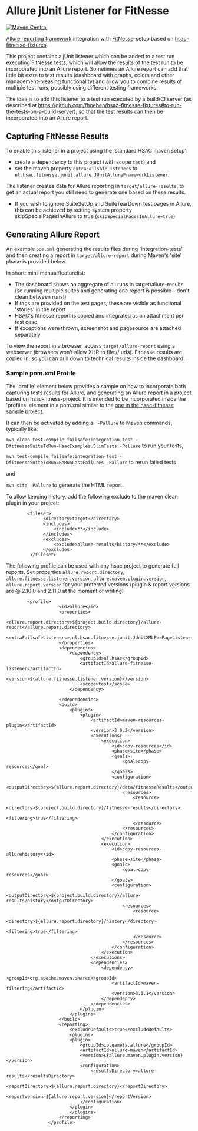# Allure jUnit Listener for FitNesse
[![Maven Central](https://img.shields.io/maven-central/v/nl.hsac/allure-fitnesse-listener.svg?maxAge=86400)](https://mvnrepository.com/artifact/nl.hsac/allure-fitnesse-listener)

[Allure reporting framework](http://allure.qatools.ru/) integration with [FitNesse](http://fitnesse.org)-setup based on 
[hsac-fitnesse-fixtures](https://github.com/fhoeben/hsac-fitnesse-fixtures).

This project contains a jUnit listener which can be added to a test run executing FitNesse tests, which will allow the results
of the test run to be incorporated into an Allure report.
Sometimes an Allure report can add that little bit extra to test results (dashboard with graphs, colors and other 
management-pleasing functionality) and allow you to combine results of multiple test runs, possibly
using different testing frameworks.

The idea is to add this listener to a test run executed by a build/CI server (as described at 
https://github.com/fhoeben/hsac-fitnesse-fixtures#to-run-the-tests-on-a-build-server), so that the test results can then
be incorporated into an Allure report.

## Capturing FitNesse Results

To enable this listener in a project using the 'standard HSAC maven setup': 
* create a dependency to this project (with scope `test`) and 
* set the maven property `extraFailsafeListeners` to `nl.hsac.fitnesse.junit.allure.JUnitAllureFrameworkListener`.

The listener creates data for Allure reporting in `target/allure-results`, to get an actual report you still need to
generate one based on these results.

* If you wish to ignore SuiteSetUp and SuiteTearDown test pages in Allure, this can be achieved by setting system property skipSpecialPagesInAllure to true (`skipSpecialPagesInAllure=true`)

## Generating Allure Report

An example `pom.xml` generating the results files during 'integration-tests' and then creating a report in `target/allure-report`
during Maven's 'site' phase is provided below.

In short: mini-manual/featurelist:

* The dashboard shows an aggregate of all runs in target/allure-results (so running multiple suites and generating one 
report is possible - don't clean between runs!)
* If tags are provided on the test pages, these are visible as functional 'stories' in the report
* HSAC's fitnesse report is copied and integrated as an attachment per test case
* If exceptions were thrown, screenshot and pagesource are attached separately

To view the report in a browser, access `target/allure-report` using a webserver (browsers won't allow XHR to file:// urls). 
Fitnesse results are copied in, so you can drill down to technical results inside the dashboard.

### Sample pom.xml Profile
The 'profile' element below provides a sample on how to incorporate both capturing tests results for Allure, and generating
an Allure report in a project based on hsac-fitness-project. It is intended to be incorporated inside the 'profiles'
element in a pom.xml similar to the [one in the hsac-fitnesse sample project](https://github.com/fhoeben/sample-fitnesse-project/blob/master/pom.xml).

It can then be activated by adding a ` -Pallure` to Maven commands, typically like:

```mvn clean test-compile failsafe:integration-test -DfitnesseSuiteToRun=HsacExamples.SlimTests -Pallure``` to run your tests,

```mvn test-compile failsafe:integration-test -DfitnesseSuiteToRun=ReRunLastFailures -Pallure``` to rerun failed tests

and

```mvn site -Pallure``` to generate the HTML report.

To allow keeping history, add the following exclude to the maven clean plugin in your project:
```
        <fileset>
              <directory>target</directory>
              <includes>
                  <include>**</include>
              </includes>
              <excludes>
                  <exclude>allure-results/history/**</exclude>
              </excludes>
         </fileset>
```

The following profile can be used with any hsac project to generate full reports.
Set properties `allure.report.directory`, `allure.fitnesse.listener.version`, `allure.maven.plugin.version`, `allure.report.version` for your preferred versions (plugin & report versions are @ 2.10.0 and 2.11.0 at the moment of writing)

```
        <profile>
                    <id>allure</id>
                    <properties>
                        <allure.report.directory>${project.build.directory}/allure-report</allure.report.directory>
                        <extraFailsafeListeners>,nl.hsac.fitnesse.junit.JUnitXMLPerPageListener,nl.hsac.fitnesse.junit.allure.JUnitAllureFrameworkListener</extraFailsafeListeners>
                    </properties>
                    <dependencies>
                        <dependency>
                            <groupId>nl.hsac</groupId>
                            <artifactId>allure-fitnesse-listener</artifactId>
                            <version>${allure.fitnesse.listener.version}</version>
                            <scope>test</scope>
                        </dependency>

                    </dependencies>
                    <build>
                        <plugins>
                            <plugin>
                                <artifactId>maven-resources-plugin</artifactId>
                                <version>3.0.2</version>
                                <executions>
                                    <execution>
                                        <id>copy-resources</id>
                                        <phase>site</phase>
                                        <goals>
                                            <goal>copy-resources</goal>
                                        </goals>
                                        <configuration>
                                            <outputDirectory>${allure.report.directory}/data/fitnesseResults</outputDirectory>
                                            <resources>
                                                <resource>
                                                    <directory>${project.build.directory}/fitnesse-results</directory>
                                                    <filtering>true</filtering>
                                                </resource>
                                            </resources>
                                        </configuration>
                                    </execution>
                                    <execution>
                                        <id>copy-resources-allurehistory</id>
                                        <phase>site</phase>
                                        <goals>
                                            <goal>copy-resources</goal>
                                        </goals>
                                        <configuration>
                                            <outputDirectory>${project.build.directory}/allure-results/history</outputDirectory>
                                            <resources>
                                                <resource>
                                                    <directory>${allure.report.directory}/history</directory>
                                                    <filtering>true</filtering>
                                                </resource>
                                            </resources>
                                        </configuration>
                                    </execution>
                                </executions>
                                <dependencies>
                                    <dependency>
                                        <groupId>org.apache.maven.shared</groupId>
                                        <artifactId>maven-filtering</artifactId>
                                        <version>3.1.1</version>
                                    </dependency>
                                </dependencies>
                            </plugin>
                        </plugins>
                    </build>
                    <reporting>
                        <excludeDefaults>true</excludeDefaults>
                        <plugins>
                        <plugin>
                            <groupId>io.qameta.allure</groupId>
                            <artifactId>allure-maven</artifactId>
                            <version>${allure.maven.plugin.version}</version>
                            <configuration>
                                <resultsDirectory>allure-results</resultsDirectory>
                                <reportDirectory>${allure.report.directory}</reportDirectory>
                                <reportVersion>${allure.report.version}</reportVersion>
                            </configuration>
                        </plugin>
                        </plugins>
                    </reporting>
                </profile>
```